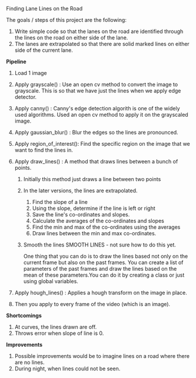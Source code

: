 Finding Lane Lines on the Road

The goals / steps of this project are the following:

1. Write simple code so that the lanes on the road are identified through the lines on the road on either side of the lane.
2. The lanes are extrapolated so that there are solid marked lines on either side of the current lane. 

**Pipeline**

1. Load 1 image 
2. Apply grayscale() : Use an open cv method to convert the image to grayscale. This is so that we have just the lines when we apply edge detector.
3. Apply canny() : Canny's edge detection algorith is one of the widely used algorithms. Used an open cv method to apply it on the grayscaled image.
4. Apply gaussian_blur() : Blur the edges so the lines are pronounced. 
5. Apply region_of_interest(): Find the specific region on the image that we want to find the lines in. 
6. Apply draw_lines() : A method that draws lines between a bunch of points. 

    1. Initially this method just draws a line between two points
    2. In the later versions, the lines are extrapolated. 
        1. Find the slope of a line
        2. Using the slope, determine if the line is left or right
        3. Save the line's co-ordinates and slopes.
        4. Calculate the averages of the co-ordinates and slopes
        5. Find the min and max of the co-ordinates using the averages
        6. Draw lines between the min and max co-ordinates.
    3. Smooth the lines
        SMOOTH LINES - not sure how to do this yet.
        
        One thing that you can do is to draw the lines based not only on the current frame but also on the past frames. You can create a list of parameters of the past frames and draw the lines based on the mean of these parameters.You can do it by creating a class or just using global variables.
        
7. Apply hough_lines() : Applies a hough transform on the image in place. 
8. Then you apply to every frame of the video (which is an image).

**Shortcomings**
1. At curves, the lines drawn are off.
2. Throws error when slope of line is 0. 

**Improvements**
1. Possible improvements would be to imagine lines on a road where there are no lines. 
2. During night, when lines could not be seen. 